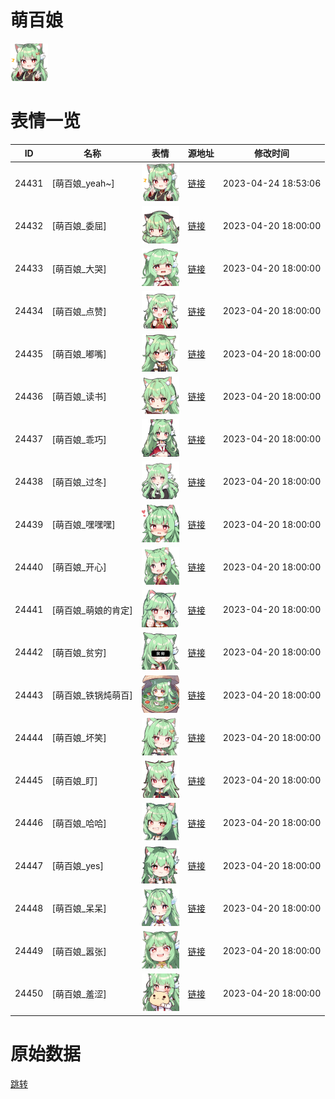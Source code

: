 # 萌百娘

<img src="./cover.png" height="60" alt="cover" />

# 表情一览

|ID|名称|表情|源地址|修改时间|
|----|----|----|----|----|
|24431|[萌百娘_yeah~]|<img src="./pic/024431_%5B萌百娘_yeah~%5D.png" height="60" alt="yeah~"/>|[链接](https://i0.hdslb.com/bfs/garb/78ffdfc8a82a3d54c560bcd1b2cd3d13f461baab.png)|2023-04-24 18:53:06|
|24432|[萌百娘_委屈]|<img src="./pic/024432_%5B萌百娘_委屈%5D.png" height="60" alt="委屈"/>|[链接](https://i0.hdslb.com/bfs/garb/4275704966163b4e1ca472acf7d26af1789ea11a.png)|2023-04-20 18:00:00|
|24433|[萌百娘_大哭]|<img src="./pic/024433_%5B萌百娘_大哭%5D.png" height="60" alt="大哭"/>|[链接](https://i0.hdslb.com/bfs/garb/a2e0a0b54ccb80311b57075e539d8624b5b1b201.png)|2023-04-20 18:00:00|
|24434|[萌百娘_点赞]|<img src="./pic/024434_%5B萌百娘_点赞%5D.png" height="60" alt="点赞"/>|[链接](https://i0.hdslb.com/bfs/garb/86f20210485a7f1fff3419eecec28de59a909cb6.png)|2023-04-20 18:00:00|
|24435|[萌百娘_嘟嘴]|<img src="./pic/024435_%5B萌百娘_嘟嘴%5D.png" height="60" alt="嘟嘴"/>|[链接](https://i0.hdslb.com/bfs/garb/50e6b932cbdb26990008eb2a413cd1034ed28f50.png)|2023-04-20 18:00:00|
|24436|[萌百娘_读书]|<img src="./pic/024436_%5B萌百娘_读书%5D.png" height="60" alt="读书"/>|[链接](https://i0.hdslb.com/bfs/garb/92f649a65afe61150934fe9b8e40a032de277ece.png)|2023-04-20 18:00:00|
|24437|[萌百娘_乖巧]|<img src="./pic/024437_%5B萌百娘_乖巧%5D.png" height="60" alt="乖巧"/>|[链接](https://i0.hdslb.com/bfs/garb/5ee7a58d1a2d39b6d615280707dfd0b8cf5c6262.png)|2023-04-20 18:00:00|
|24438|[萌百娘_过冬]|<img src="./pic/024438_%5B萌百娘_过冬%5D.png" height="60" alt="过冬"/>|[链接](https://i0.hdslb.com/bfs/garb/c54865d958a3b64ada1e237602f5aa83582f896b.png)|2023-04-20 18:00:00|
|24439|[萌百娘_嘿嘿嘿]|<img src="./pic/024439_%5B萌百娘_嘿嘿嘿%5D.png" height="60" alt="嘿嘿嘿"/>|[链接](https://i0.hdslb.com/bfs/garb/85802b7ea4de814abcbb9343df0dfd74d7bf5503.png)|2023-04-20 18:00:00|
|24440|[萌百娘_开心]|<img src="./pic/024440_%5B萌百娘_开心%5D.png" height="60" alt="开心"/>|[链接](https://i0.hdslb.com/bfs/garb/102eb6db01defbd9523808f9b68890e6242d07c3.png)|2023-04-20 18:00:00|
|24441|[萌百娘_萌娘的肯定]|<img src="./pic/024441_%5B萌百娘_萌娘的肯定%5D.png" height="60" alt="萌娘的肯定"/>|[链接](https://i0.hdslb.com/bfs/garb/620dc7d69a389d9ed97d227317a31c508d91eab3.png)|2023-04-20 18:00:00|
|24442|[萌百娘_贫穷]|<img src="./pic/024442_%5B萌百娘_贫穷%5D.png" height="60" alt="贫穷"/>|[链接](https://i0.hdslb.com/bfs/garb/43b88f9ed95534977329181424c1563c1a582652.png)|2023-04-20 18:00:00|
|24443|[萌百娘_铁锅炖萌百]|<img src="./pic/024443_%5B萌百娘_铁锅炖萌百%5D.png" height="60" alt="铁锅炖萌百"/>|[链接](https://i0.hdslb.com/bfs/garb/00396260391571c432d7524ea5cf6119b8a4e2cb.png)|2023-04-20 18:00:00|
|24444|[萌百娘_坏笑]|<img src="./pic/024444_%5B萌百娘_坏笑%5D.png" height="60" alt="坏笑"/>|[链接](https://i0.hdslb.com/bfs/garb/3f4befc4f252f6f1fb55bea4023de4a8453d05a8.png)|2023-04-20 18:00:00|
|24445|[萌百娘_盯]|<img src="./pic/024445_%5B萌百娘_盯%5D.png" height="60" alt="盯"/>|[链接](https://i0.hdslb.com/bfs/garb/776b66387e41eb8d24b2939f8d47b328869a6beb.png)|2023-04-20 18:00:00|
|24446|[萌百娘_哈哈]|<img src="./pic/024446_%5B萌百娘_哈哈%5D.png" height="60" alt="哈哈"/>|[链接](https://i0.hdslb.com/bfs/garb/d621ebe1abc6133a72139cc7014b17ee56139f6b.png)|2023-04-20 18:00:00|
|24447|[萌百娘_yes]|<img src="./pic/024447_%5B萌百娘_yes%5D.png" height="60" alt="yes"/>|[链接](https://i0.hdslb.com/bfs/garb/96d21459db1f310203c465cb2d3a6be9c11b9363.png)|2023-04-20 18:00:00|
|24448|[萌百娘_呆呆]|<img src="./pic/024448_%5B萌百娘_呆呆%5D.png" height="60" alt="呆呆"/>|[链接](https://i0.hdslb.com/bfs/garb/28e9eccbe0ce31b2f76d3546b55f70bb66665a8d.png)|2023-04-20 18:00:00|
|24449|[萌百娘_嚣张]|<img src="./pic/024449_%5B萌百娘_嚣张%5D.png" height="60" alt="嚣张"/>|[链接](https://i0.hdslb.com/bfs/garb/69fda59746746055a7247a07ecbccb74fb134028.png)|2023-04-20 18:00:00|
|24450|[萌百娘_羞涩]|<img src="./pic/024450_%5B萌百娘_羞涩%5D.png" height="60" alt="羞涩"/>|[链接](https://i0.hdslb.com/bfs/garb/630126205d35e6918d1b1fd63a7328a4cb92b891.png)|2023-04-20 18:00:00|

# 原始数据

[跳转](./raw.json)

